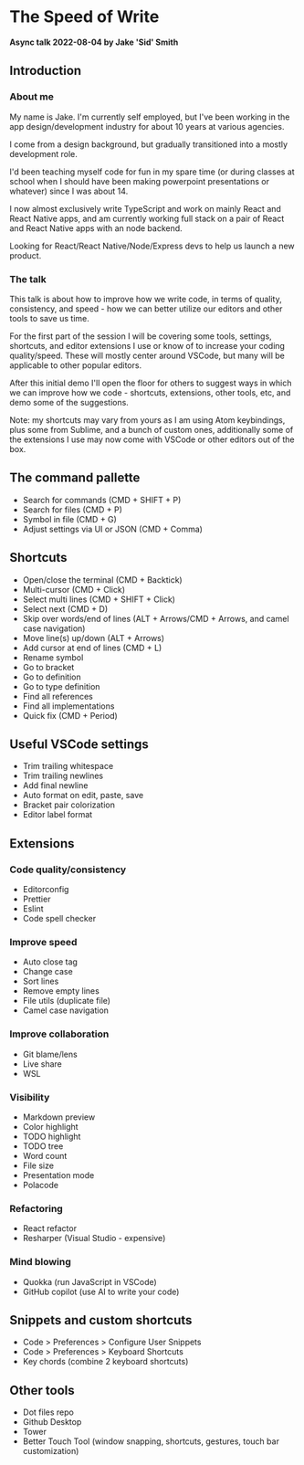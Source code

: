 # The Speed of Write

**Async talk 2022-08-04 by Jake 'Sid' Smith**

## Introduction

### About me

My name is Jake. I'm currently self employed, but I've been working in the app design/development industry for about 10 years at various agencies.

I come from a design background, but gradually transitioned into a mostly development role.

I'd been teaching myself code for fun in my spare time (or during classes at school when I should have been making powerpoint presentations or whatever) since I was about 14.

I now almost exclusively write TypeScript and work on mainly React and React Native apps, and am currently working full stack on a pair of React and React Native apps with an node backend.

Looking for React/React Native/Node/Express devs to help us launch a new product.

### The talk

This talk is about how to improve how we write code, in terms of quality, consistency, and speed - how we can better utilize our editors and other tools to save us time.

For the first part of the session I will be covering some tools, settings, shortcuts, and editor extensions I use or know of to increase your coding quality/speed. These will mostly center around VSCode, but many will be applicable to other popular editors.

After this initial demo I'll open the floor for others to suggest ways in which we can improve how we code - shortcuts, extensions, other tools, etc, and demo some of the suggestions.

Note: my shortcuts may vary from yours as I am using Atom keybindings, plus some from Sublime, and a bunch of custom ones, additionally some of the extensions I use may now come with VSCode or other editors out of the box.

## The command pallette

- Search for commands (CMD + SHIFT + P)
- Search for files (CMD + P)
- Symbol in file (CMD + G)
- Adjust settings via UI or JSON (CMD + Comma)

## Shortcuts

- Open/close the terminal (CMD + Backtick)
- Multi-cursor (CMD + Click)
- Select multi lines (CMD + SHIFT + Click)
- Select next (CMD + D)
- Skip over words/end of lines (ALT + Arrows/CMD + Arrows, and camel case navigation)
- Move line(s) up/down (ALT + Arrows)
- Add cursor at end of lines (CMD + L)
- Rename symbol
- Go to bracket
- Go to definition
- Go to type definition
- Find all references
- Find all implementations
- Quick fix (CMD + Period)

## Useful VSCode settings

- Trim trailing whitespace
- Trim trailing newlines
- Add final newline
- Auto format on edit, paste, save
- Bracket pair colorization
- Editor label format

## Extensions

### Code quality/consistency

- Editorconfig
- Prettier
- Eslint
- Code spell checker

### Improve speed

- Auto close tag
- Change case
- Sort lines
- Remove empty lines
- File utils (duplicate file)
- Camel case navigation

### Improve collaboration

- Git blame/lens
- Live share
- WSL

### Visibility

- Markdown preview
- Color highlight
- TODO highlight
- TODO tree
- Word count
- File size
- Presentation mode
- Polacode

### Refactoring

- React refactor
- Resharper (Visual Studio - expensive)

### Mind blowing

- Quokka (run JavaScript in VSCode)
- GitHub copilot (use AI to write your code)

## Snippets and custom shortcuts

- Code > Preferences > Configure User Snippets
- Code > Preferences > Keyboard Shortcuts
- Key chords (combine 2 keyboard shortcuts)

## Other tools

- Dot files repo
- Github Desktop
- Tower
- Better Touch Tool (window snapping, shortcuts, gestures, touch bar customization)
